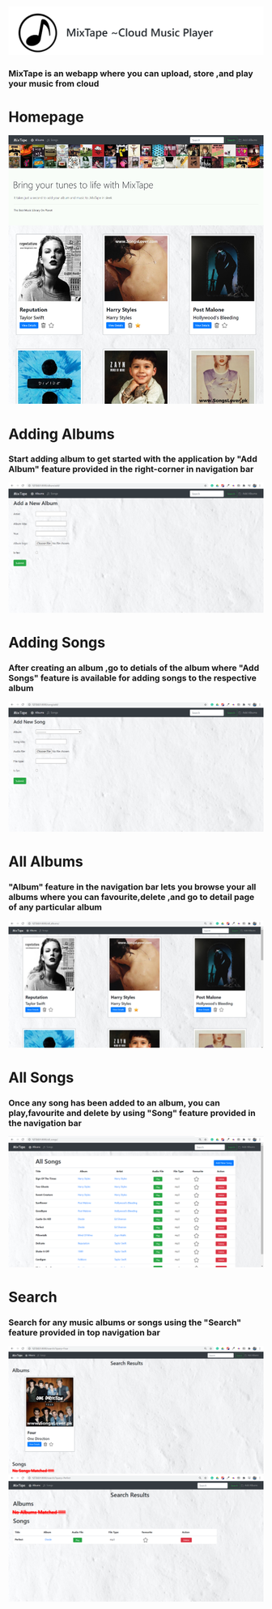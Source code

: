 <div float="left">
	<img src="screenshot/logo1.png"> 
	<h3>MixTape is an webapp where you can upload, store ,and play your music from cloud</h3>
</div>
<div>
	<h1>Homepage</h1>
	<img src="screenshot/homepage.png">
</div>

<div>
	<h1>Adding Albums </h1>
	<h3>Start adding album to get started with the application by "Add Album" feature provided in the right-corner in navigation bar </h3>
	<img src="screenshot/addalbum.png">
</div>

<div>
	<h1>Adding Songs </h1>
	<h3>After creating an album ,go to detials of the album where "Add Songs" feature is available for adding songs to the respective album </h3>
	<img src="screenshot/addsong.png">
</div>

<div>
	<h1>All Albums</h1>
	<h3>"Album" feature in the navigation bar lets you browse your all albums where you can favourite,delete ,and go to detail page of any particular album</h3> 
	<img src="screenshot/allalbum.png">
</div>

<div>
	<h1>All Songs</h1>
	<h3>Once any song has been added to an album, you can play,favourite and delete by using "Song" feature provided in the navigation bar</h3>
	<img src="screenshot/allsongs.png">
</div>

<div>
	<h1>Search </h1>
	<h3>Search for any music albums or songs using the "Search" feature provided in top navigation bar</h3>
	<img src="screenshot/albumsearch.png">
	<img src="screenshot/searchsong.png">
</div>





